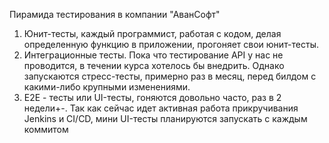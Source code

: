 Пирамида тестирования в компании "АванСофт"


1. Юнит-тесты, каждый программист, работая с кодом, делая определенную функцию в приложении, прогоняет свои юнит-тесты.
2. Интеграционные тесты. Пока что тестирование API у нас не проводится, в течении курса хотелось бы внедрить. Однако запускаются стресс-тесты, примерно раз в месяц, перед билдом с какими-либо крупными изменениями. 
3. Е2Е - тесты или UI-тесты, гоняются довольно часто, раз в 2 недели+-. Так как сейчас идет активная работа прикручивания Jenkins и CI/CD, мини UI-тесты планируются запускать с каждым коммитом
